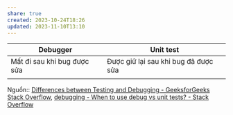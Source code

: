 ```yaml
---
share: true
created: 2023-10-24T18:26
updated: 2023-11-10T13:10
---
```


| Debugger                    | Unit test                            |
| --------------------------- | ------------------------------------ |
| Mất đi sau khi bug được sửa | Được giữ lại sau khi bug đã được sửa |
|                             |                                      |

Nguồn:: [Differences between Testing and Debugging - GeeksforGeeks](https://www.geeksforgeeks.org/differences-between-testing-and-debugging/) [Stack Overflow](%E2%9C%8D%EF%B8%8F%20L%E1%BA%ADp%20tr%C3%ACnh/%CE%9E%20Ngu%E1%BB%93n%20v%C3%A0%20t%C3%A0i%20nguy%C3%AAn%20h%E1%BB%97%20tr%E1%BB%A3/%CE%9E%20Ngu%E1%BB%93n/Stack%20Overflow.md), [debugging - When to use debug vs unit tests? - Stack Overflow](https://stackoverflow.com/q/3846198/3416774)
